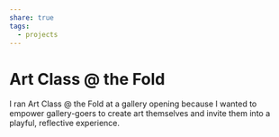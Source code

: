 ```yaml
---
share: true
tags:
  - projects
---
```

# Art Class @ the Fold

I ran Art Class @ the Fold at a gallery opening because I wanted to empower gallery-goers to create art themselves and invite them into a playful, reflective experience. 